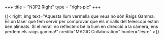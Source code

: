 +++
title = "N3P2 Right"
type = "right-pic"
+++

{{< right_img
    text="Aquesta llum vermella que veus no són Raigs Gamma. És un làser que fem servir per comprovar que els miralls del telescopi estan ben alineats. Si el mirall no reflecteix bé la llum en direcció a la càmera, ens perdem els raigs gamma!"
    credit="MAGIC Collaboration"
    hunter="leyre" >}}

